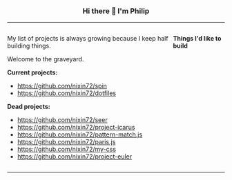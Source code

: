 <h3 align="center">Hi there 👋 I'm Philip</h3>

---

<div style="display: flex">
  <div>

  My list of projects is always growing because I keep half building things. 
  
  Welcome to the graveyard.

  **Current projects:**
  - https://github.com/nixin72/spin
  - https://github.com/nixin72/dotfiles

  **Dead projects:**
  - https://github.com/nixin72/seer
  - https://github.com/nixin72/project-icarus
  - https://github.com/nixin72/pattern-match.js
  - https://github.com/nixin72/paris.js
  - https://github.com/nixin72/my-css
  - https://github.com/nixin72/project-euler

  </div>
  <div>
  
  **Things I'd like to build**
  
  </div>
</div>



---

<!--
**nixin72/nixin72** is a ✨ _special_ ✨ repository because its `README.md` (this file) appears on your GitHub profile.

Here are some ideas to get you started:

- 🔭 I’m currently working on ...
- 🌱 I’m currently learning ...
- 👯 I’m looking to collaborate on ...
- 🤔 I’m looking for help with ...
- 💬 Ask me about ...
- 📫 How to reach me: ...
- 😄 Pronouns: ...
- ⚡ Fun fact: ...
-->
